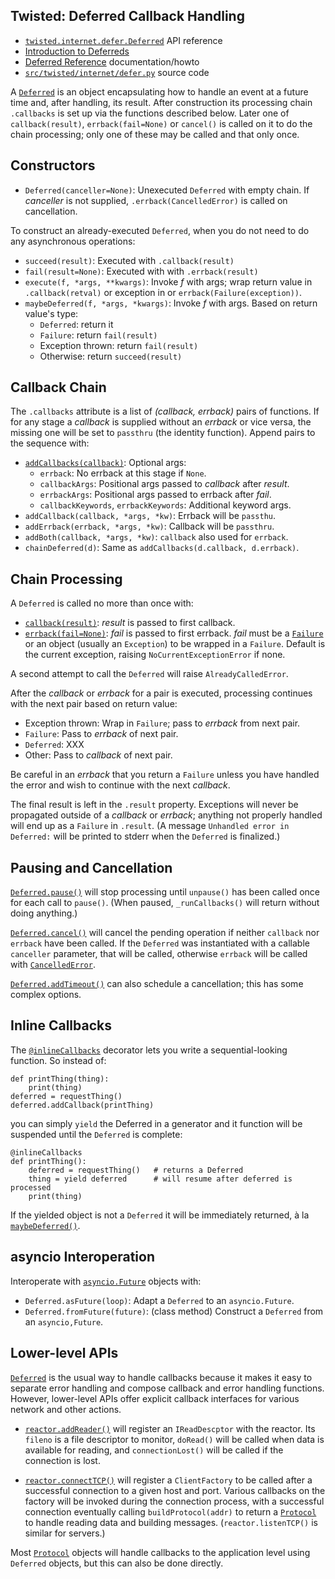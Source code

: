 Twisted: Deferred Callback Handling
-----------------------------------

- [`twisted.internet.defer.Deferred`][`Deferred`] API reference
- [Introduction to Deferreds][ht-deferintro]
- [Deferred Reference][ht-deferred] documentation/howto
- [`src/twisted/internet/defer.py`][gh-deferred] source code

A [`Deferred`] is an object encapsulating how to handle an event at a
future time and, after handling, its result. After construction its
processing chain `.callbacks` is set up via the functions described
below. Later one of `callback(result)`, `errback(fail=None)` or
`cancel()` is called on it to do the chain processing; only one of
these may be called and that only once.


Constructors
------------

- `Deferred(canceller=None)`: Unexecuted `Deferred` with empty chain.
  If _canceller_ is not supplied, `.errback(CancelledError)` is called
  on cancellation.

To construct an already-executed `Deferred`, when you do not need to
do any asynchronous operations:

- `succeed(result)`: Executed with `.callback(result)`
- `fail(result=None)`: Executed with with `.errback(result)`
- `execute(f, *args, **kwargs)`:
  Invoke _f_ with args; wrap return value in `.callback(retval)` or
  exception in or `errback(Failure(exception))`.
- `maybeDeferred(f, *args, *kwargs)`:
  Invoke _f_ with args. Based on return value's type:
  - `Deferred`: return it
  - `Failure`: return `fail(result)`
  - Exception thrown: return `fail(result)`
  - Otherwise: return `succeed(result)`


Callback Chain
--------------

The `.callbacks` attribute is a list of _(callback, errback)_ pairs of
functions. If for any stage a _callback_ is supplied without an
_errback_ or vice versa, the missing one will be set to `passthru`
(the identity function). Append pairs to the sequence with:
- [`addCallbacks(callback)`]: Optional args:
  - `errback`: No errback at this stage if `None`.
  - `callbackArgs`: Positional args passed to _callback_ after
    _result_.
  - `errbackArgs`: Positional args passed to errback after _fail_.
  - `callbackKeywords`, `errbackKeywords`: Additional keyword args.
- `addCallback(callback, *args, *kw)`: Errback will be `passthu`.
- `addErrback(errback, *args, *kw)`: Callback will be `passthru`.
- `addBoth(callback, *args, *kw)`: `callback` also used for `errback`.
- `chainDeferred(d)`: Same as `addCallbacks(d.callback, d.errback)`.


Chain Processing
----------------

A `Deferred` is called no more than once with:
- [`callback(result)`]: _result_ is passed to first callback.
- [`errback(fail=None)`]: _fail_ is passed to first errback.
  _fail_ must be a [`Failure`] or an object (usually an `Exception`)
  to be wrapped in a `Failure`. Default is the current exception,
  raising `NoCurrentExceptionError` if none.

A second attempt to call the `Deferred` will raise `AlreadyCalledError`.

After the _callback_ or _errback_ for a pair is executed, processing
continues with the next pair based on return value:
- Exception thrown: Wrap in `Failure`; pass to _errback_ from next pair.
- `Failure`: Pass to _errback_ of next pair.
- `Deferred`: XXX
- Other: Pass to _callback_ of next pair.

Be careful in an _errback_ that you return a `Failure` unless you have
handled the error and wish to continue with the next _callback_.

The final result is left in the `.result` property. Exceptions will
never be propagated outside of a _callback_ or _errback_; anything not
properly handled will end up as a `Failure` in `.result`. (A message
`Unhandled error in Deferred:` will be printed to stderr when the
`Deferred` is finalized.)


Pausing and Cancellation
------------------------

[`Deferred.pause()`] will stop processing until `unpause()` has been
called once for each call to `pause()`. (When paused,
`_runCallbacks()` will return without doing anything.)

[`Deferred.cancel()`] will cancel the pending operation if neither
`callback` nor `errback` have been called. If the `Deferred` was
instantiated with a callable `canceller` parameter, that will be
called, otherwise `errback` will be called with [`CancelledError`].

[`Deferred.addTimeout()`] can also schedule a cancellation; this has
some complex options.


Inline Callbacks
----------------

The [`@inlineCallbacks`] decorator lets you write a sequential-looking
function. So instead of:

    def printThing(thing):
        print(thing)
    deferred = requestThing()
    deferred.addCallback(printThing)

you can simply `yield` the Deferred in a generator and it function
will be suspended until the `Deferred` is complete:

    @inlineCallbacks
    def printThing():
        deferred = requestThing()   # returns a Deferred
        thing = yield deferred      # will resume after deferred is processed
        print(thing)

If the yielded object is not a `Deferred` it will be immediately
returned, à la [`maybeDeferred()`].


asyncio Interoperation
-----------------------

Interoperate with [`asyncio.Future`] objects with:
- `Deferred.asFuture(loop)`: Adapt a `Deferred` to an `asyncio.Future`.
- `Deferred.fromFuture(future)`: (class method)
  Construct a `Deferred` from an `asyncio,Future`.


Lower-level APIs
----------------

[`Deferred`] is the usual way to handle callbacks because it
makes it easy to separate error handling and compose callback and
error handling functions. However, lower-level APIs offer explicit
callback interfaces for various network and other actions.

* [`reactor.addReader()`] will register an `IReadDescptor` with the
  reactor. Its `fileno` is a file descriptor to monitor, `doRead()`
  will be called when data is available for reading, and
  `connectionLost()` will be called if the connection is lost.

* [`reactor.connectTCP()`] will register a `ClientFactory` to be
  called after a successful connection to a given host and port.
  Various callbacks on the factory will be invoked during the
  connection process, with a successful connection eventually calling
  `buildProtocol(addr)` to return a [`Protocol`] to handle reading
  data and building messages. (`reactor.listenTCP()` is similar for
  servers.)

Most [`Protocol`] objects will handle callbacks to the application
level using `Deferred` objects, but this can also be done directly.



[`@inlineCallbacks`]: https://twistedmatrix.com/documents/current/api/twisted.internet.defer.html#inlineCallbacks
[`CancelledError`]: https://twistedmatrix.com/documents/current/api/twisted.internet.defer.CancelledError.html
[`Deferred.addTimeout()`]: https://twistedmatrix.com/documents/current/api/twisted.internet.defer.Deferred.html#addTimeout
[`Deferred.cancel()`]: https://twistedmatrix.com/documents/current/api/twisted.internet.defer.Deferred.html#cancel
[`Deferred.pause()`]: https://twistedmatrix.com/documents/current/api/twisted.internet.defer.Deferred.html#pause
[`Deferred`]: https://twistedmatrix.com/documents/current/api/twisted.internet.defer.Deferred.html
[`Failure`]: https://twistedmatrix.com/documents/current/api/twisted.python.failure.Failure.html
[`Protocol`]: https://twistedmatrix.com/documents/current/api/twisted.internet.protocol.html
[`addCallbacks(callback)`]: https://twistedmatrix.com/documents/current/api/twisted.internet.defer.Deferred.html#addCallbacks
[`asyncio.Future`]: https://docs.python.org/3/library/asyncio-future.html#asyncio.Future
[`callback(result)`]: https://twistedmatrix.com/documents/current/api/twisted.internet.defer.Deferred.html#callback
[`errback(fail=None)`]: https://twistedmatrix.com/documents/current/api/twisted.internet.defer.Deferred.html#errback
[`maybeDeferred()`]: https://twistedmatrix.com/documents/current/api/twisted.internet.defer.html#maybeDeferred
[`reactor.addReader()`]: https://twistedmatrix.com/documents/current/api/twisted.internet.interfaces.IReactorFDSet.html#addReader
[`reactor.connectTCP()`]: https://twistedmatrix.com/documents/current/api/twisted.internet.interfaces.IReactorTCP.html#connectTCP
[gh-deferred]: https://github.com/twisted/twisted/blob/trunk/src/twisted/internet/defer.py
[ht-deferintro]: https://twistedmatrix.com/documents/current/core/howto/defer-intro.html
[ht-deferred]: https://twistedmatrix.com/documents/current/core/howto/defer.html
